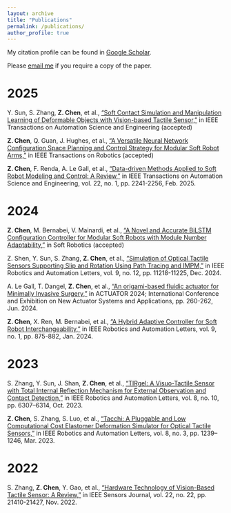 ```yaml
---
layout: archive
title: "Publications"
permalink: /publications/
author_profile: true
---
```

My citation profile can be found in [Google Scholar](https://scholar.google.com/citations?hl=en&tzom=-60&user=s78k3cgAAAAJ).

<!-- * Our publication in the area of key generation from wireless channels is summarized at [here](/keygen/keygen-pub/)
* Our publication in the area of radio frequency fingerprinting identification is summarized at [here](/rffi/rffi-pub/) -->

Please [email me](mailto:Zixi.Chen@santannapisa.it) if you require a copy of the paper.

<!-- <sup>*</sup> denotes corresponding author. -->

<!-- # Preprint -->

# 2025
Y. Sun, S. Zhang, **Z. Chen**, et al., [“Soft Contact Simulation and Manipulation Learning of Deformable Objects with Vision-based Tactile Sensor,”](https://arxiv.org/abs/2410.03483) in IEEE Transactions on Automation Science and Engineering (accepted)

**Z. Chen**, Q. Guan, J. Hughes, et al., [“A Versatile Neural Network Configuration Space Planning and Control Strategy for Modular Soft Robot Arms,”](https://arxiv.org/abs/2405.07237) in IEEE Transactions on Robotics (accepted)

**Z. Chen**,  F. Renda, A. Le Gall, et al., [“Data-driven Methods Applied to Soft Robot Modeling and Control: A Review,”](https://ieeexplore.ieee.org/document/10477253) in IEEE Transactions on Automation Science and Engineering, vol. 22, no. 1, pp. 2241-2256, Feb. 2025.

# 2024
**Z. Chen**,  M. Bernabei, V. Mainardi, et al., [“A Novel and Accurate BiLSTM Configuration Controller for Modular Soft Robots with Module Number Adaptability,”](https://arxiv.org/pdf/2401.10997.pdf) in Soft Robotics (accepted)

Z. Shen, Y. Sun, S. Zhang, **Z. Chen**, et al., [“Simulation of Optical Tactile Sensors Supporting Slip and Rotation Using Path Tracing and IMPM,”](https://ieeexplore.ieee.org/document/10720429) in IEEE Robotics and Automation Letters, vol. 9, no. 12, pp. 11218-11225, Dec. 2024.

A. Le Gall, T. Dangel, **Z. Chen**, et al., [“An origami-based fluidic actuator for Minimally Invasive Surgery,”](https://ieeexplore.ieee.org/abstract/document/10652973) in ACTUATOR 2024; International Conference and Exhibition on New Actuator Systems and Applications, pp. 260-262, Jun. 2024.

**Z. Chen**, X. Ren, M. Bernabei, et al., [“A Hybrid Adaptive Controller for Soft Robot Interchangeability,”](https://ieeexplore.ieee.org/document/10333308) in IEEE Robotics and Automation Letters, vol. 9, no. 1, pp. 875-882, Jan. 2024.

# 2023
S. Zhang, Y. Sun, J. Shan, **Z. Chen**, et al., [“TIRgel: A Visuo-Tactile Sensor with Total Internal Reflection Mechanism for External Observation and Contact Detection,”](https://ieeexplore.ieee.org/document/10224334) in IEEE Robotics and Automation Letters, vol. 8, no. 10, pp. 6307–6314, Oct. 2023.

**Z. Chen**, S. Zhang, S. Luo, et al., [“Tacchi: A Pluggable and Low Computational Cost Elastomer Deformation Simulator for Optical Tactile Sensors,”](https://ieeexplore.ieee.org/document/10017344) in IEEE Robotics and Automation Letters, vol. 8, no. 3, pp. 1239–1246, Mar. 2023.

# 2022
S. Zhang, **Z. Chen**, Y. Gao, et al., [“Hardware Technology of Vision-Based Tactile Sensor: A Review,”](https://ieeexplore.ieee.org/document/9911183) in IEEE Sensors Journal, vol. 22, no. 22, pp. 21410-21427, Nov. 2022.





